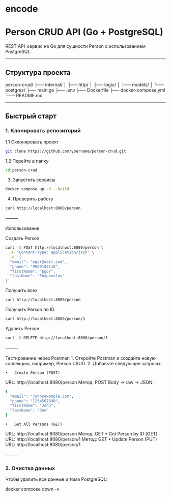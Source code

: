 # encode
# Person CRUD API (Go + PostgreSQL)

REST API-сервис на Go  для сущности Person с использованием PostgreSQL.

---

## Структура проекта

person-crud/
├── internal/
│   ├── http/
│   ├── logic/
│   ├── models/
│   └── postgres/
├── main.go
├── .env
├── Dockerfile
├── docker-compose.yml
└── README.md

---

## Быстрый старт

### 1. Клонировать репозиторий
1.1 Склонировать проект 
```bash
git clone https://github.com/yourname/person-crud.git
```
1.2 Перейте в папку 
```bash
cd person-crud
```

3. Запустить сервисы
```bash
docker compose up -d --build
```
4. Проверить работу
```bash
curl http://localhost:8080/person

```

⸻

Использование

Создать Person
```bash
curl -X POST http://localhost:8080/person \
  -H "Content-Type: application/json" \
  -d '{
  "email": "egor@mail.com",
  "phone": "9969105118",
  "firstName": "Egor",
  "lastName": "Shapovalov"
}'
```
Получить всех
```bash
curl http://localhost:8080/person
```
Получить Person по ID
```bash
curl http://localhost:8080/person/1
```

Удалить Person
```bash
curl -X DELETE http://localhost:8080/person/1
```

⸻

Тестирование через Postman
	1.	Откройте Postman и создайте новую коллекцию, например, Person CRUD.
	2.	Добавьте следующие запросы:

	•	Create Person (POST)
URL: http://localhost:8080/person
Метод: POST
Body → raw → JSON:
```bash
{
  "email": "john@example.com",
  "phone": "1234567890",
  "firstName": "John",
  "lastName": "Doe"
}
```

	•	Get All Persons (GET)
URL: http://localhost:8080/person
Метод: GET
	•	Get Person by ID (GET)
URL: http://localhost:8080/person/1
Метод: GET
	•	Update Person (PUT)
URL: http://localhost:8080/person/1

⸻

### 2. Очистка данных

Чтобы удалить все данные и тома PostgreSQL:

docker compose down -v
